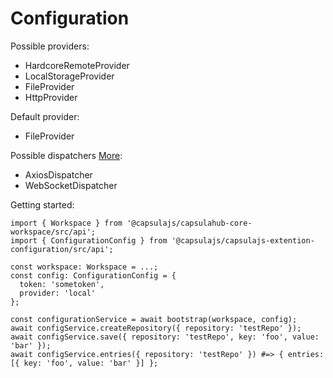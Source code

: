 # Configuration

Possible providers:

- HardcoreRemoteProvider
- LocalStorageProvider
- FileProvider
- HttpProvider

Default provider:

- FileProvider

Possible dispatchers [More](https://github.com/capsulajs/capsulajs-transport-providers):

- AxiosDispatcher
- WebSocketDispatcher

Getting started:

```
import { Workspace } from '@capsulajs/capsulahub-core-workspace/src/api';
import { ConfigurationConfig } from '@capsulajs/capsulajs-extention-configuration/src/api';

const workspace: Workspace = ...;
const config: ConfigurationConfig = {
  token: 'sometoken',
  provider: 'local'
};

const configurationService = await bootstrap(workspace, config);
await configService.createRepository({ repository: 'testRepo' });
await configService.save({ repository: 'testRepo', key: 'foo', value: 'bar' });
await configService.entries({ repository: 'testRepo' }) #=> { entries: [{ key: 'foo', value: 'bar' }] };
```

